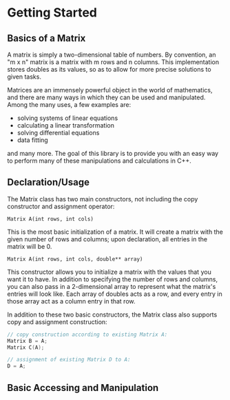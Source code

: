 # Getting Started

## Basics of a Matrix

A matrix is simply a two-dimensional table of numbers. By convention, an "m x n" matrix is a matrix with m rows and n columns. This implementation stores doubles as its values, so as to allow for more precise solutions to given tasks.

Matrices are an immensely powerful object in the world of mathematics, and there are many ways in which they can be used and manipulated. Among the many uses, a few examples are:

- solving systems of linear equations
- calculating a linear transformation
- solving differential equations
- data fitting

and many more. The goal of this library is to provide you with an easy way to perform many of these manipulations and calculations in C++.

## Declaration/Usage

The Matrix class has two main constructors, not including the copy constructor and assignment operator:

`Matrix A(int rows, int cols)`

This is the most basic initialization of a matrix. It will create a matrix with the given number of rows and columns; upon declaration, all entries in the matrix will be 0.

`Matrix A(int rows, int cols, double** array)`

This constructor allows you to initialize a matrix with the values that you want it to have. In addition to specifying the number of rows and columns, you can also pass in a 2-dimensional array to represent what the matrix's entries will look like. Each array of doubles acts as a row, and every entry in those array act as a column entry in that row.

In addition to these two basic constructors, the Matrix class also supports copy and assignment construction:

```C++
// copy construction according to existing Matrix A:
Matrix B = A;
Matrix C(A);

// assignment of existing Matrix D to A:
D = A;
```

## Basic Accessing and Manipulation
